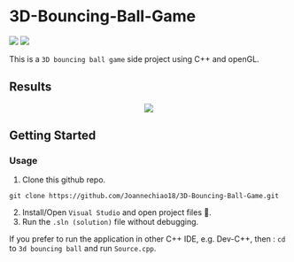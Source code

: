 # 3D-Bouncing-Ball-Game

![](https://img.shields.io/badge/C++-17-red)
![](https://img.shields.io/badge/openGL-17-blueviolet)

This is a `3D bouncing ball game` side project using C++ and openGL.

## Results
<p align="center">
  <a href="#">
    <img src="https://user-images.githubusercontent.com/84509949/201598365-ee95eb88-6793-420b-b721-0e01761664e2.jpg" />
  </a>
</p>

## Getting Started
### Usage 
1. Clone this github repo. 
```
git clone https://github.com/Joannechiao18/3D-Bouncing-Ball-Game.git
```
2. Install/Open `Visual Studio` and open project files 📂.
3. Run the `.sln (solution)` file without debugging.

If you prefer to run the application in other C++ IDE, e.g. Dev-C++, then : 
`cd` to `3d bouncing ball` and run `Source.cpp`.
